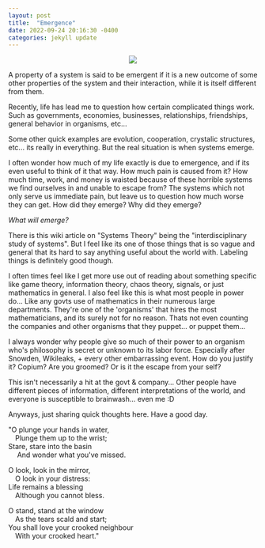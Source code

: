 ```yaml
---
layout: post
title:  "Emergence"
date: 2022-09-24 20:16:30 -0400
categories: jekyll update
---
```


<p align="center">
  <img src="/assets/images/death_spiral.gif">
</p>
A property of a system is said to be emergent if it is a new outcome of some other properties of the system and their interaction, while it is itself different from them.

Recently, life has lead me to question how certain complicated things work. Such as governments, economies, businesses, relationships, friendships, general behavior in organisms, etc...

Some other quick examples are evolution, cooperation, crystalic structures, etc... its really in everything. But the real situation is when systems emerge.

I often wonder how much of my life exactly is due to emergence, and if its even useful to think of it that way. How much pain is caused from it? How much time, work, and money is waisted because of these horrible systems we find ourselves in and unable to escape from? The systems which not only serve us immediate pain, but leave us to question how much worse they can get. How did they emerge? Why did they emerge?  

*What will emerge?*

There is this wiki article on "Systems Theory" being the "interdisciplinary study of systems". But I feel like its one of those things that is so vague and general that its hard to say anything useful about the world with. Labeling things is definitely good though.

I often times feel like I get more use out of reading about something specific like game theory, information theory, chaos theory, signals, or just mathematics in general. I also feel like this is what most people in power do... Like any govts use of mathematics in their numerous large departments. They're one of the 'organisms' that hires the most mathematicians, and its surely not for no reason. Thats not even counting the companies and other organisms that they puppet... or puppet them...

I always wonder why people give so much of their power to an organism who's philosophy is secret or unknown to its labor force. Especially after Snowden, Wikileaks, + every other embarrassing event. How do you justify it? Copium? Are you groomed? Or is it the escape from your self?

This isn't necessarily a hit at the govt & company... Other people have different pieces of information, different interpretations of the world, and everyone is susceptible to brainwash... even me :D

Anyways, just sharing quick thoughts here. Have a good day.
  
"O plunge your hands in water,  
&emsp;Plunge them up to the wrist;  
Stare, stare into the basin  
&emsp; And wonder what you've missed.
  
O look, look in the mirror,  
&emsp;O look in your distress:  
Life remains a blessing  
&emsp;Although you cannot bless.
  
O stand, stand at the window  
&emsp;As the tears scald and start;  
You shall love your crooked neighbour  
&emsp;With your crooked heart."


